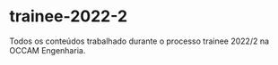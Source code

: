 # trainee-2022-2
Todos os conteúdos trabalhado durante o processo trainee 2022/2 na OCCAM Engenharia.
